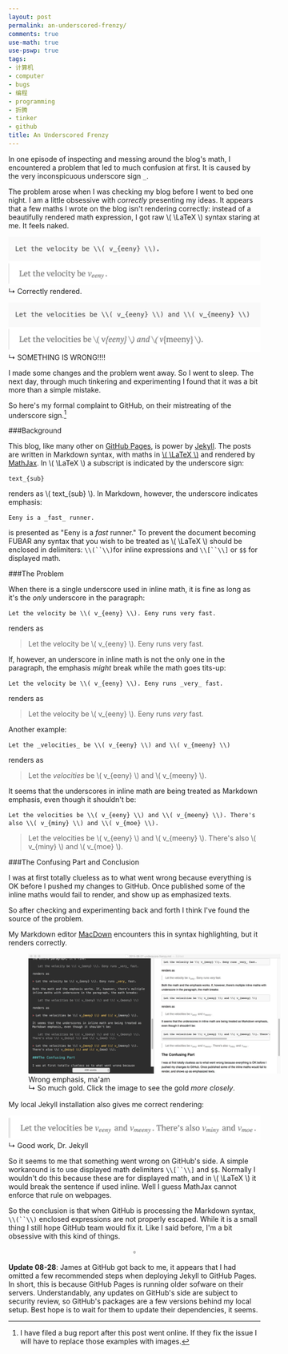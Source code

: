 ```yaml
---
layout: post
permalink: an-underscored-frenzy/
comments: true
use-math: true
use-pswp: true
tags:
- 计算机
- computer
- bugs
- 编程
- programming
- 折腾
- tinker
- github
title: An Underscored Frenzy
---
```


In one episode of inspecting and messing around the blog's math, I encountered a problem that led to much confusion at first. It is caused by the very inconspicuous underscore sign `_`.

The problem arose when I was checking my blog before I went to bed one night. I am a little obsessive with _correctly_ presenting my ideas. It appears that a few maths I wrote on the blog isn't rendering correctly: instead of a beautifully rendered math expression, I got raw \\( \LaTeX \\) syntax staring at me. It feels naked.

<div style="position: relative; max-width: 600px; margin: 0 auto;">
    <figure style="margin-left: 0; margin-right: 0;
        max-width: 100%;">
    <img title="This looks pretty."
        src="/assets/images/math-correct.jpg" 
        alt="This looks pretty."
        style="margin-bottom:0;"/>
    <figcaption>
            &rdsh; Correctly rendered.</figcaption>
    </figure>
</div>
    
<div style="position: relative; max-width: 600px; margin: 0 auto;">
    <figure style="margin-left: 0; margin-right: 0;
        max-width: 100%;">
    <img title="This isn't right."
        src="/assets/images/math-wrong.jpg" 
        alt="This isn't right."
        style="margin-bottom:0;"/>
    <figcaption>
            &rdsh; SOMETHING IS WRONG!!!!</figcaption>
    </figure>
</div>

I made some changes and the problem went away. So I went to sleep. The next day, through much tinkering and experimenting I found that it was a bit more than a simple mistake.

So here's my formal complaint to GitHub, on their mistreating of the underscore sign.[^bug]

[^bug]: I have filed a bug report after this post went online. If they fix the issue I will have to replace those examples with images.

<!--excerpt-->

###Background

This blog, like many other on [GitHub Pages](https://pages.github.com/), is power by [Jekyll](http://jekyllrb.com/). The posts are written in Markdown syntax, with maths in [\\( \LaTeX \\)](http://www.latex-project.org/) and rendered by [MathJax](https://www.mathjax.org/). In \\( \LaTeX \\) a subscript is indicated by the underscore sign:

	text_{sub}
	
renders as \\( text_{sub} \\). In Markdown, however, the underscore indicates emphasis:

	Eeny is a _fast_ runner.
	
is presented as "Eeny is a _fast_ runner." To prevent the document becoming FUBAR any syntax that you wish to be treated as \\( \LaTeX \\) should be enclosed in delimiters: `\\(``\\)`for inline expressions and `\\[``\\]` or `$$` for displayed math.

###The Problem

When there is a single underscore used in inline math, it is fine as long as it's the _only_ underscore in the paragraph:

	Let the velocity be \\( v_{eeny} \\). Eeny runs very fast.

renders as

> Let the velocity be \\( v_{eeny} \\). Eeny runs very fast.

If, however, an underscore in inline math is not the only one in the paragraph, the emphasis _might_ break while the math goes tits-up:

	Let the velocity be \\( v_{eeny} \\). Eeny runs _very_ fast.

renders as

> Let the velocity be \\( v_{eeny} \\). Eeny runs _very_ fast.

Another example:

	Let the _velocities_ be \\( v_{eeny} \\) and \\( v_{meeny} \\)

renders as

> Let the _velocities_ be \\( v_{eeny} \\) and \\( v_{meeny} \\).

It seems that the underscores in inline math are being treated as Markdown emphasis, even though it shouldn't be:

	Let the velocities be \\( v_{eeny} \\) and \\( v_{meeny} \\). There's also \\( v_{miny} \\) and \\( v_{moe} \\).

> Let the velocities be \\( v_{eeny} \\) and \\( v_{meeny} \\). There's also \\( v_{miny} \\) and \\( v_{moe} \\).

###The Confusing Part and Conclusion

I was at first totally clueless as to what went wrong because everything is OK before I pushed my changes to GitHub. Once published some of the inline maths would fail to render, and show up as emphasized texts. 

So after checking and experimenting back and forth I think I've found the source of the problem.

My Markdown editor [MacDown](http://macdown.uranusjr.com/) encounters this in syntax highlighting, but it renders correctly. 

<div class="imgDisplay monod" style="max-width: 600px;" itemscope itemtype="http://schema.org/ImageGallery">
  <figure style="width: 100%; margin-bottom: 1rem; float: none;" itemprop="associatedMedia" itemscope itemtype="http://schema.org/ImageObject">
    <a href="/assets/images/macdown-syntax-highlighting-wrong.jpg" itemprop="contentUrl" data-size="1267x600">
    <img style="margin-bottom: 0;" src="/assets/images/macdown-syntax-highlighting-wrong.jpg" itemprop="thumbnail" alt="Wrong emphasis, ma'am" />
    </a>
    <figcaption itemprop="caption description">Wrong emphasis, ma'am</figcaption>
    <figcaption style="display: block;">
        &rdsh; So much gold. Click the image to see the gold <i>more closely</i>.</figcaption>
    </figure>
  </figure>
</div>

My local Jekyll installation also gives me correct rendering:

<div style="position: relative; max-width: 600px; margin: 0 auto;">
    <figure style="margin-left: 0; margin-right: 0;
        max-width: 100%;">
    <img title="It's pretty until it leaves me."
        src="/assets/images/local-jekyll-render.jpg" 
        alt="It's pretty until it leaves me."
        style="margin-bottom: 0;"/>
    <figcaption>
        &rdsh; Good work, Dr. Jekyll</figcaption>
    </figure>
</div>

So it seems to me that something went wrong on GitHub's side. A simple workaround is to use displayed math delimiters `\\[``\\]` and `$$`. Normally I wouldn't do this because these are for displayed math, and in \\( \LaTeX \\) it would break the sentence if used inline. Well I guess MathJax cannot enforce that rule on webpages.

So the conclusion is that when GitHub is processing the Markdown syntax, `\\(``\\)` enclosed expressions are not properly escaped. While it is a small thing I still hope GitHub team would fix it. Like I said before, I'm a bit obsessive with this kind of things.

$$\square$$

**Update 08-28**: James at GitHub got back to me, it appears that I had omitted a few recommended steps when deploying Jekyll to GitHub Pages. In short, this is because GitHub Pages is running older sofware on their servers. Understandably, any updates on GitHub's side are subject to security review, so GitHub's packages are a few versions behind my local setup. Best hope is to wait for them to update their dependencies, it seems.
